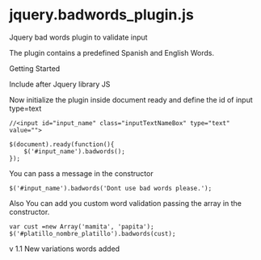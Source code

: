 jquery.badwords_plugin.js
=========================

Jquery bad words plugin to validate input

The plugin contains a predefined Spanish and English Words.

Getting Started

Include after Jquery library JS 

<script src="js/jquery.badwords_plugin.js"></script>


Now initialize the plugin inside document ready and define the id of input type=text


	//<input id="input_name" class="inputTextNameBox" type="text" value="">

	$(document).ready(function(){
		$('#input_name').badwords();
	});

You can pass a message in the constructor

	$('#input_name').badwords('Dont use bad words please.');
 
Also You can add you custom word validation passing the array in the constructor.

	var cust =new Array('mamita', 'papita');
	$('#platillo_nombre_platillo').badwords(cust);

 



 v 1.1 New variations words added 
